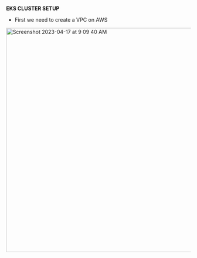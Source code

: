 **EKS CLUSTER SETUP**
* First we need to create a VPC on AWS
<img width="613" alt="Screenshot 2023-04-17 at 9 09 40 AM" src="https://user-images.githubusercontent.com/95365748/232372756-40995c98-4d36-42fb-b1c1-676082122b0a.png">
